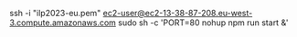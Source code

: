 ssh -i "ilp2023-eu.pem" ec2-user@ec2-13-38-87-208.eu-west-3.compute.amazonaws.com
sudo sh -c 'PORT=80 nohup npm run start &' 